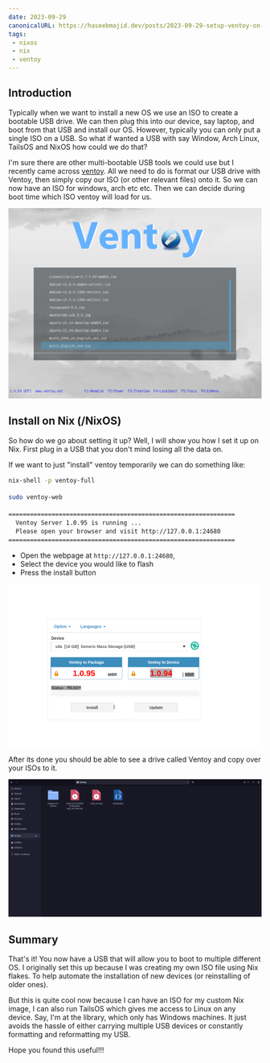 ```yaml
---
date: 2023-09-29
canonicalURL: https://haseebmajid.dev/posts/2023-09-29-setup-ventoy-on-nixos
tags:
 - nixos
 - nix
 - ventoy
---
```


## Introduction

Typically when we want to install a new OS we use an ISO to create a bootable USB drive. We can then plug this into
our device, say laptop, and boot from that USB and install our OS. However, typically you can only put a single ISO on
a USB. So what if wanted a USB with say Window, Arch Linux, TailsOS and NixOS how could we do that? 

I'm sure there are other multi-bootable USB tools we could use but I recently came across [ventoy](https://www.ventoy.net/).
All we need to do is format our USB drive with Ventoy, then simply copy our ISO (or other relevant files) onto it.
So we can now have an ISO for windows, arch etc etc. Then we can decide during boot time which ISO ventoy will load
for us.

![Boot](images/boot.png)

## Install on Nix (/NixOS)

So how do we go about setting it up? Well, I will show you how I set it up on Nix. First plug in a USB that you don't
mind losing all the data on.

If we want to just "install" ventoy temporarily we can do something like:

```bash
nix-shell -p ventoy-full

sudo ventoy-web

===============================================================
  Ventoy Server 1.0.95 is running ...
  Please open your browser and visit http://127.0.0.1:24680
===============================================================
```

- Open the webpage at `http://127.0.0.1:24680`, 
- Select the device you would like to flash
- Press the install button

![Ventoy Web](images/web.png)

After its done you should be able to see a drive called Ventoy and copy over your ISOs to it.

![Copy ISOs to Ventoy](images/files.png)

## Summary

That's it! You now have a USB that will allow you to boot to multiple different OS. I originally set this up because
I was creating my own ISO file using Nix flakes. To help automate the installation of new devices (or reinstalling of older ones).

But this is quite cool now because I can have an ISO for my custom Nix image, I can also run TailsOS which gives me
access to Linux on any device. Say, I'm at the library, which only has Windows machines. It just avoids the hassle of
either carrying multiple USB devices or constantly formatting and reformatting my USB.

Hope you found this useful!!!
